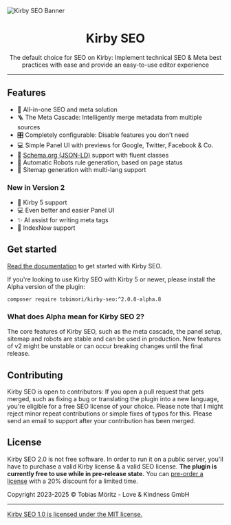 ![Kirby SEO Banner](/.github/new-banner.png)

<h1 align="center">Kirby SEO</h1>
<p align="center">
	The default choice for SEO on Kirby: Implement technical SEO & Meta best practices with ease and provide an easy-to-use editor experience
</p>

---

## Features

- 🔎 All-in-one SEO and meta solution
- 🪜 The Meta Cascade: Intelligently merge metadata from multiple sources
- 🎛 Completely configurable: Disable features you don't need
- 💻 Simple Panel UI with previews for Google, Twitter, Facebook & Co.
- 📮 [Schema.org (JSON-LD)](https://schema.org/) support with fluent classes
- 🤖 Automatic Robots rule generation, based on page status
- 📝 Sitemap generation with multi-lang support

### New in Version 2
- 🚀 Kirby 5 support
- 💻 Even better and easier Panel UI
- ✨ AI assist for writing meta tags
- 🔘 IndexNow support

## Get started

[Read the documentation](https://plugins.andkindness.com/seo/docs/get-started/feature-overview) to get started with Kirby SEO.

If you're looking to use Kirby SEO with Kirby 5 or newer, please install the Alpha version of the plugin:

```composer require tobimori/kirby-seo:^2.0.0-alpha.8```

### What does Alpha mean for Kirby SEO 2?

The core features of Kirby SEO, such as the meta cascade, the panel setup, sitemap and robots are stable and can be used in production. New features of v2 might be unstable or can occur breaking changes until the final release.

## Contributing

Kirby SEO is open to contributors: If you open a pull request that gets merged, such as fixing a bug or translating the plugin into a new language, you're eligible for a free SEO license of your choice. Please note that I might reject minor repeat contributions or simple fixes of typos for this. Please send an email to support after your contribution has been merged.

## License

Kirby SEO 2.0 is not free software. In order to run it on a public server, you'll have to purchase a valid Kirby license & a valid SEO license.
**The plugin is currently free to use while in pre-release state.** You can [pre-order a license](https://plugins.andkindness.com/seo/preorder) with a 20% discount for a limited time.

Copyright 2023-2025 © Tobias Möritz - Love & Kindness GmbH

---

[Kirby SEO 1.0 is licensed under the MIT license.](./LICENSE.md)
